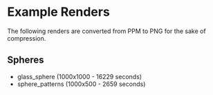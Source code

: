 # Example Renders
The following renders are converted from PPM to PNG for the sake of compression.

## Spheres
- glass_sphere (1000x1000 - 16229 seconds)
- sphere_patterns (1000x500 - 2659 seconds)

